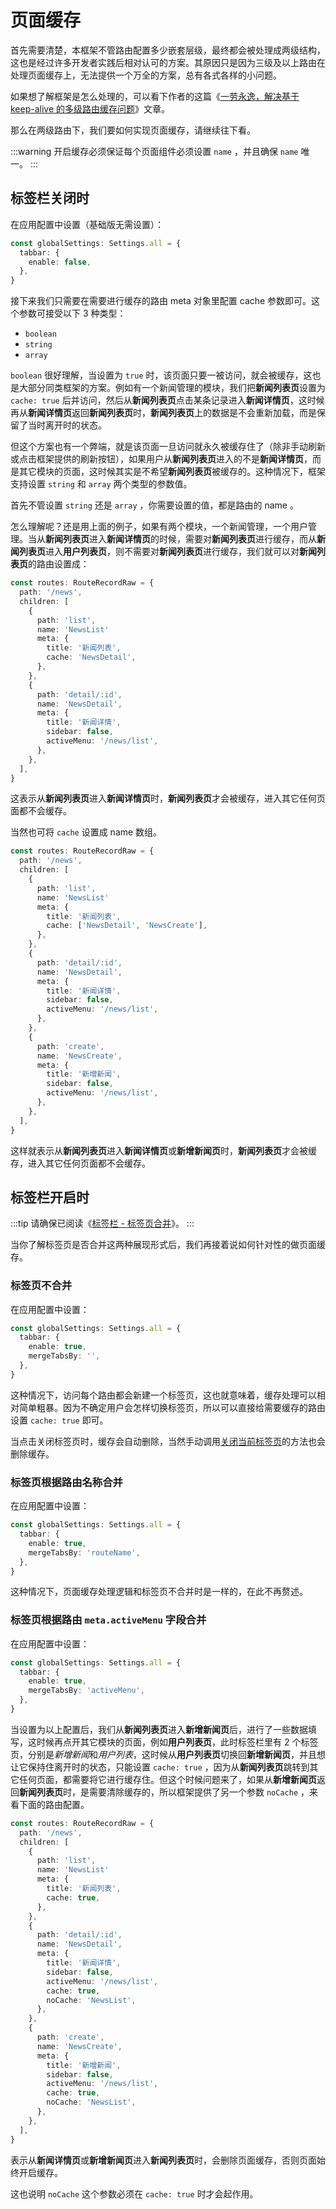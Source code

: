 # 页面缓存

首先需要清楚，本框架不管路由配置多少嵌套层级，最终都会被处理成两级结构，这也是经过许多开发者实践后相对认可的方案。其原因只是因为三级及以上路由在处理页面缓存上，无法提供一个万全的方案，总有各式各样的小问题。

如果想了解框架是怎么处理的，可以看下作者的这篇《[一劳永逸，解决基于 keep-alive 的多级路由缓存问题](https://hooray.github.io/posts/7ae488b2/)》文章。

那么在两级路由下，我们要如何实现页面缓存，请继续往下看。

:::warning
开启缓存必须保证每个页面组件必须设置 `name` ，并且确保 `name` 唯一。
:::

## 标签栏关闭时

在应用配置中设置（基础版无需设置）：

```ts {2-4}
const globalSettings: Settings.all = {
  tabbar: {
    enable: false,
  },
}
```

接下来我们只需要在需要进行缓存的路由 meta 对象里配置 cache 参数即可。这个参数可接受以下 3 种类型：

- `boolean`
- `string`
- `array`

`boolean` 很好理解，当设置为 `true` 时，该页面只要一被访问，就会被缓存，这也是大部分同类框架的方案。例如有一个新闻管理的模块，我们把**新闻列表页**设置为 `cache: true` 后并访问，然后从**新闻列表页**点击某条记录进入**新闻详情页**，这时候再从**新闻详情页**返回**新闻列表页**时，**新闻列表页**上的数据是不会重新加载，而是保留了当时离开时的状态。

但这个方案也有一个弊端，就是该页面一旦访问就永久被缓存住了（除非手动刷新或点击框架提供的刷新按钮），如果用户从**新闻列表页**进入的不是**新闻详情页**，而是其它模块的页面，这时候其实是不希望**新闻列表页**被缓存的。这种情况下，框架支持设置 `string` 和 `array` 两个类型的参数值。

首先不管设置 `string` 还是 `array` ，你需要设置的值，都是路由的 name 。

怎么理解呢？还是用上面的例子，如果有两个模块，一个新闻管理，一个用户管理。当从**新闻列表页**进入**新闻详情页**的时候，需要对**新闻列表页**进行缓存，而从**新闻列表页**进入**用户列表页**，则不需要对**新闻列表页**进行缓存，我们就可以对**新闻列表页**的路由设置成：

```ts {9}
const routes: RouteRecordRaw = {
  path: '/news',
  children: [
    {
      path: 'list',
      name: 'NewsList'
      meta: {
        title: '新闻列表',
        cache: 'NewsDetail',
      },
    },
    {
      path: 'detail/:id',
      name: 'NewsDetail',
      meta: {
        title: '新闻详情',
        sidebar: false,
        activeMenu: '/news/list',
      },
    },
  ],
}
```

这表示从**新闻列表页**进入**新闻详情页**时，**新闻列表页**才会被缓存，进入其它任何页面都不会缓存。

当然也可将 `cache` 设置成 name 数组。

```ts {9}
const routes: RouteRecordRaw = {
  path: '/news',
  children: [
    {
      path: 'list',
      name: 'NewsList'
      meta: {
        title: '新闻列表',
        cache: ['NewsDetail', 'NewsCreate'],
      },
    },
    {
      path: 'detail/:id',
      name: 'NewsDetail',
      meta: {
        title: '新闻详情',
        sidebar: false,
        activeMenu: '/news/list',
      },
    },
    {
      path: 'create',
      name: 'NewsCreate',
      meta: {
        title: '新增新闻',
        sidebar: false,
        activeMenu: '/news/list',
      },
    },
  ],
}
```

这样就表示从**新闻列表页**进入**新闻详情页**或**新增新闻页**时，**新闻列表页**才会被缓存，进入其它任何页面都不会缓存。

## 标签栏开启时 <sup class="pro-badge" />

:::tip
请确保已阅读《[标签栏 - 标签页合并](tabbar#标签页合并)》。
:::

当你了解标签页是否合并这两种展现形式后，我们再接着说如何针对性的做页面缓存。

### 标签页不合并

在应用配置中设置：

```ts {2-5}
const globalSettings: Settings.all = {
  tabbar: {
    enable: true,
    mergeTabsBy: '',
  },
}
```

这种情况下，访问每个路由都会新建一个标签页，这也就意味着，缓存处理可以相对简单粗暴。因为不确定用户会怎样切换标签页，所以可以直接给需要缓存的路由设置 `cache: true` 即可。

当点击关闭标签页时，缓存会自动删除，当然手动调用[关闭当前标签页](tabbar#关闭当前标签页)的方法也会删除缓存。

### 标签页根据路由名称合并

在应用配置中设置：

```ts {2-5}
const globalSettings: Settings.all = {
  tabbar: {
    enable: true,
    mergeTabsBy: 'routeName',
  },
}
```

这种情况下，页面缓存处理逻辑和标签页不合并时是一样的，在此不再赘述。

### 标签页根据路由 `meta.activeMenu` 字段合并

在应用配置中设置：

```ts {2-5}
const globalSettings: Settings.all = {
  tabbar: {
    enable: true,
    mergeTabsBy: 'activeMenu',
  },
}
```

当设置为以上配置后，我们从**新闻列表页**进入**新增新闻页**后，进行了一些数据填写，这时候再点开其它模块的页面，例如**用户列表页**，此时标签栏里有 2 个标签页，分别是*新增新闻*和*用户列表*，这时候从**用户列表页**切换回**新增新闻页**，并且想让它保持住离开时的状态，只能设置 `cache: true` ，因为从**新闻列表页**跳转到其它任何页面，都需要将它进行缓存住。但这个时候问题来了，如果从**新增新闻页**返回**新闻列表页**时，是需要清除缓存的，所以框架提供了另一个参数 `noCache` ，来看下面的路由配置。

```ts {19-20,30-31}
const routes: RouteRecordRaw = {
  path: '/news',
  children: [
    {
      path: 'list',
      name: 'NewsList'
      meta: {
        title: '新闻列表',
        cache: true,
      },
    },
    {
      path: 'detail/:id',
      name: 'NewsDetail',
      meta: {
        title: '新闻详情',
        sidebar: false,
        activeMenu: '/news/list',
        cache: true,
        noCache: 'NewsList',
      },
    },
    {
      path: 'create',
      name: 'NewsCreate',
      meta: {
        title: '新增新闻',
        sidebar: false,
        activeMenu: '/news/list',
        cache: true,
        noCache: 'NewsList',
      },
    },
  ],
}
```

表示从**新闻详情页**或**新增新闻页**进入**新闻列表页**时，会删除页面缓存，否则页面始终开启缓存。

这也说明 `noCache` 这个参数必须在 `cache: true` 时才会起作用。